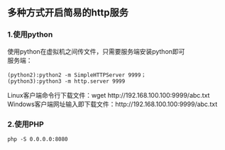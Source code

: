 ## 多种方式开启简易的http服务

### 1.使用python

使用python在虚拟机之间传文件，只需要服务端安装python即可</br>
服务端：
```shell
(python2):python2 -m SimpleHTTPServer 9999；
(python3):python3 -m http.server 9999
```
Linux客户端命令行下载文件：wget http://<span></span>192.168.100.100:9999/abc.txt</br>
Windows客户端网址输入即下载文件：http://<span></span>192.168.100.100:9999/abc.txt

### 2.使用PHP
```shell
php -S 0.0.0.0:8080
```
